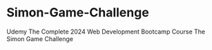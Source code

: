 # Simon-Game-Challenge
Udemy The Complete 2024 Web Development Bootcamp Course The Simon Game Challenge

